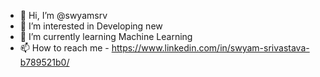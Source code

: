 - 👋 Hi, I’m @swyamsrv
- 👀 I’m interested in Developing new
-  🌱 I’m currently learning Machine Learning
- 📫 How to reach me - https://www.linkedin.com/in/swyam-srivastava-b789521b0/

<!---
swyamsrv/swyamsrv is a ✨ special ✨ repository because its `README.md` (this file) appears on your GitHub profile.
You can click the Preview link to take a look at your changes.
--->
